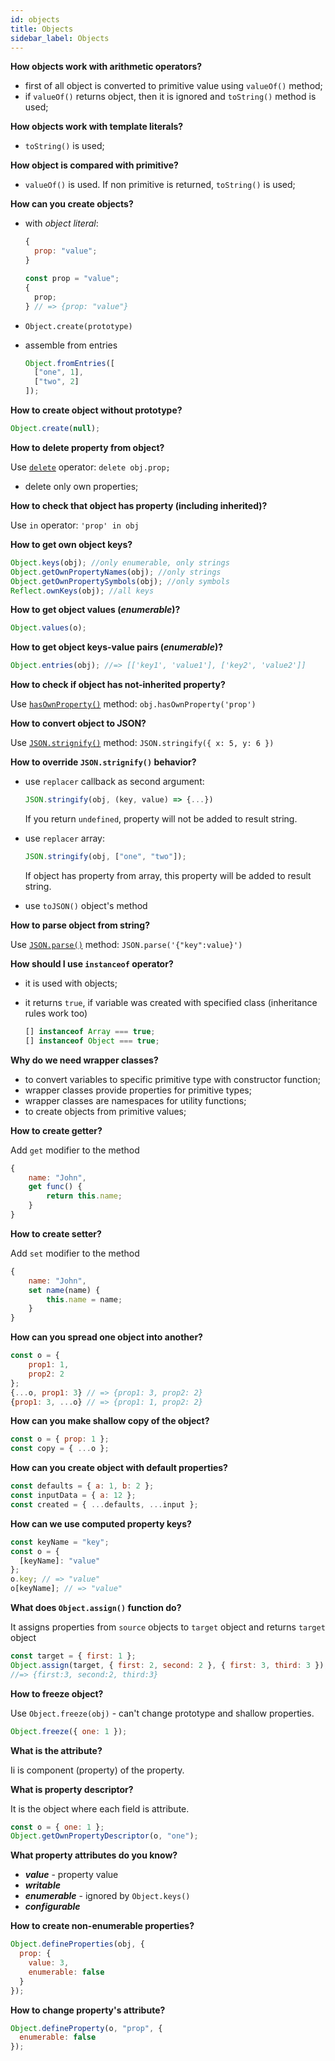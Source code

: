```yaml
---
id: objects
title: Objects
sidebar_label: Objects
---
```


**How objects work with arithmetic operators?**

- first of all object is converted to primitive value using `valueOf()` method;
- if `valueOf()` returns object, then it is ignored and `toString()` method is used;

**How objects work with template literals?**

- `toString()` is used;

**How object is compared with primitive?**

- `valueOf()` is used. If non primitive is returned, `toString()` is used;

**How can you create objects?**

- with _object literal_:

  ```javascript
  {
    prop: "value";
  }
  ```

  ```javascript
  const prop = "value";
  {
    prop;
  } // => {prop: "value"}
  ```

* `Object.create(prototype)`

* assemble from entries

  ```javascript
  Object.fromEntries([
    ["one", 1],
    ["two", 2]
  ]);
  ```

**How to create object without prototype?**

```javascript
Object.create(null);
```

**How to delete property from object?**

Use [`delete`](https://developer.mozilla.org/en-US/docs/Web/JavaScript/Reference/Operators/delete) operator: `delete obj.prop;`

- delete only own properties;

**How to check that object has property (including inherited)?**

Use `in` operator: `'prop' in obj`

**How to get own object keys?**

```javascript
Object.keys(obj); //only enumerable, only strings
Object.getOwnPropertyNames(obj); //only strings
Object.getOwnPropertySymbols(obj); //only symbols
Reflect.ownKeys(obj); //all keys
```

**How to get object values (_enumerable_)?**

```javascript
Object.values(o);
```

**How to get object keys-value pairs (_enumerable_)?**

```javascript
Object.entries(obj); //=> [['key1', 'value1'], ['key2', 'value2']]
```

**How to check if object has not-inherited property?**

Use [`hasOwnProperty()`](https://developer.mozilla.org/en-US/docs/Web/JavaScript/Reference/Global_Objects/Object/hasOwnProperty) method: `obj.hasOwnProperty('prop')`

**How to convert object to JSON?**

Use [`JSON.strignify()`](https://developer.mozilla.org/en-US/docs/Web/JavaScript/Reference/Global_Objects/JSON/stringify) method: `JSON.stringify({ x: 5, y: 6 })`

**How to override `JSON.strignify()` behavior?**

- use `replacer` callback as second argument:

  ```javascript
  JSON.stringify(obj, (key, value) => {...})
  ```

  If you return `undefined`, property will not be added to result string.

- use `replacer` array:

  ```javascript
  JSON.stringify(obj, ["one", "two"]);
  ```

  If object has property from array, this property will be added to result string.

- use `toJSON()` object's method

**How to parse object from string?**

Use [`JSON.parse()`](https://developer.mozilla.org/en-US/docs/Web/JavaScript/Reference/Global_Objects/JSON/parse) method: `JSON.parse('{"key":value}')`

**How should I use `instanceof` operator?**

- it is used with objects;

- it returns `true`, if variable was created with specified class (inheritance rules work too)

  ```javascript
  [] instanceof Array === true;
  [] instanceof Object === true;
  ```

**Why do we need wrapper classes?**

- to convert variables to specific primitive type with constructor function;
- wrapper classes provide properties for primitive types;
- wrapper classes are namespaces for utility functions;
- to create objects from primitive values;

**How to create getter?**

Add `get` modifier to the method

```javascript
{
    name: "John",
    get func() {
        return this.name;
    }
}
```

**How to create setter?**

Add `set` modifier to the method

```javascript
{
    name: "John",
    set name(name) {
        this.name = name;
    }
}
```

**How can you spread one object into another?**

```javascript
const o = {
	prop1: 1,
	prop2: 2
};
{...o, prop1: 3} // => {prop1: 3, prop2: 2}
{prop1: 3, ...o} // => {prop1: 1, prop2: 2}
```

**How can you make shallow copy of the object?**

```javascript
const o = { prop: 1 };
const copy = { ...o };
```

**How can you create object with default properties?**

```javascript
const defaults = { a: 1, b: 2 };
const inputData = { a: 12 };
const created = { ...defaults, ...input };
```

**How can we use computed property keys?**

```javascript
const keyName = "key";
const o = {
  [keyName]: "value"
};
o.key; // => "value"
o[keyName]; // => "value"
```

**What does `Object.assign()` function do?**

It assigns properties from `source` objects to `target` object and returns `target` object

```javascript
const target = { first: 1 };
Object.assign(target, { first: 2, second: 2 }, { first: 3, third: 3 });
//=> {first:3, second:2, third:3}
```

**How to freeze object?**

Use `Object.freeze(obj)` - can't change prototype and shallow properties.

```javascript
Object.freeze({ one: 1 });
```

**What is the attribute?**

Ii is component (property) of the property.

**What is property descriptor?**

It is the object where each field is attribute.

```javascript
const o = { one: 1 };
Object.getOwnPropertyDescriptor(o, "one");
```

**What property attributes do you know?**

- **_value_** - property value
- **_writable_**
- **_enumerable_** - ignored by `Object.keys()`
- **_configurable_**

**How to create non-enumerable properties?**

```javascript
Object.defineProperties(obj, {
  prop: {
    value: 3,
    enumerable: false
  }
});
```

**How to change property's attribute?**

```javascript
Object.defineProperty(o, "prop", {
  enumerable: false
});
```
